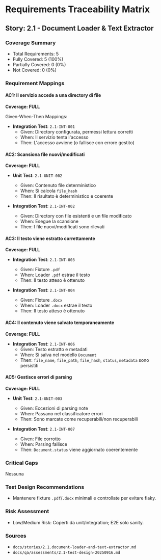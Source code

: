 # Requirements Traceability Matrix

## Story: 2.1 - Document Loader & Text Extractor

### Coverage Summary

- Total Requirements: 5
- Fully Covered: 5 (100%)
- Partially Covered: 0 (0%)
- Not Covered: 0 (0%)

### Requirement Mappings

#### AC1: Il servizio accede a una directory di file

**Coverage: FULL**

Given-When-Then Mappings:

- **Integration Test**: `2.1-INT-001`
  - Given: Directory configurata, permessi lettura corretti
  - When: Il servizio tenta l'accesso
  - Then: L'accesso avviene (o fallisce con errore gestito)

#### AC2: Scansiona file nuovi/modificati

**Coverage: FULL**

- **Unit Test**: `2.1-UNIT-002`
  - Given: Contenuto file deterministico
  - When: Si calcola `file_hash`
  - Then: Il risultato è deterministico e coerente

- **Integration Test**: `2.1-INT-002`
  - Given: Directory con file esistenti e un file modificato
  - When: Esegue la scansione
  - Then: I file nuovi/modificati sono rilevati

#### AC3: Il testo viene estratto correttamente

**Coverage: FULL**

- **Integration Test**: `2.1-INT-003`
  - Given: Fixture `.pdf`
  - When: Loader `.pdf` estrae il testo
  - Then: Il testo atteso è ottenuto

- **Integration Test**: `2.1-INT-004`
  - Given: Fixture `.docx`
  - When: Loader `.docx` estrae il testo
  - Then: Il testo atteso è ottenuto

#### AC4: Il contenuto viene salvato temporaneamente

**Coverage: FULL**

- **Integration Test**: `2.1-INT-006`
  - Given: Testo estratto e metadati
  - When: Si salva nel modello `Document`
  - Then: `file_name`, `file_path`, `file_hash`, `status`, `metadata` sono persistiti

#### AC5: Gestisce errori di parsing

**Coverage: FULL**

- **Unit Test**: `2.1-UNIT-003`
  - Given: Eccezioni di parsing note
  - When: Passano nel classificatore errori
  - Then: Sono marcate come recuperabili/non recuperabili

- **Integration Test**: `2.1-INT-007`
  - Given: File corrotto
  - When: Parsing fallisce
  - Then: `Document.status` viene aggiornato coerentemente

### Critical Gaps

Nessuna

### Test Design Recommendations

- Mantenere fixture `.pdf`/`.docx` minimali e controllate per evitare flaky.

### Risk Assessment

- Low/Medium Risk: Coperti da unit/integration; E2E solo sanity.

### Sources

- `docs/stories/2.1.document-loader-and-text-extractor.md`
- `docs/qa/assessments/2.1-test-design-20250916.md`
